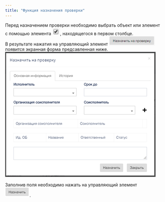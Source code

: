 ```yaml
---
title: "Функция назначения проверки"
---
```

Перед назначением проверки необходимо выбрать объект или элемент с помощью элемента ![](1.PNG), находящегося в первом столбце.  
В результате нажатия на управляющий элемент ![](nz.PNG) появится экранная форма предсавленная ниже.  
![](main.PNG)

Заполнив поля необходимо нажать на управляющий элемент ![](nz2.PNG).